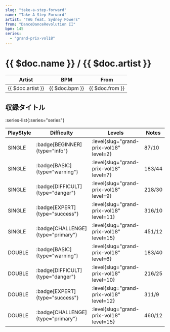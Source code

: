 ```yaml
---
slug: "take-a-step-forward"
name: "Take A Step Forward"
artist: "TAG feat. Sydney Powers"
from: "DanceDanceRevolution II"
bpm: 145
series:
  - "grand-prix-vol18"
---
```


# {{ $doc.name }} / {{ $doc.artist }}

|Artist|BPM|From|
|------|---|----|
|{{ $doc.artist }}|{{ $doc.bpm }}|{{ $doc.from }}|

## 収録タイトル

:series-list{:series="series"}

|PlayStyle|Difficulty|Levels|Notes|Movie|
|---------|----------|------|-----|-----|
|SINGLE| :badge[BEGINNER]{type="info"}|<div class="field is-grouped is-grouped-multiline"> :level{slug="grand-prix-vol18" level=2}</div>|87/10||
|SINGLE| :badge[BASIC]{type="warning"}|<div class="field is-grouped is-grouped-multiline"> :level{slug="grand-prix-vol18" level=7}</div>|183/44||
|SINGLE| :badge[DIFFICULT]{type="danger"}|<div class="field is-grouped is-grouped-multiline"> :level{slug="grand-prix-vol18" level=9}</div>|218/30||
|SINGLE| :badge[EXPERT]{type="success"}|<div class="field is-grouped is-grouped-multiline"> :level{slug="grand-prix-vol18" level=11}</div>|316/10||
|SINGLE| :badge[CHALLENGE]{type="primary"}|<div class="field is-grouped is-grouped-multiline"> :level{slug="grand-prix-vol18" level=15}</div>|451/12||
|DOUBLE| :badge[BASIC]{type="warning"}|<div class="field is-grouped is-grouped-multiline"> :level{slug="grand-prix-vol18" level=6}</div>|183/40||
|DOUBLE| :badge[DIFFICULT]{type="danger"}|<div class="field is-grouped is-grouped-multiline"> :level{slug="grand-prix-vol18" level=10}</div>|216/25||
|DOUBLE| :badge[EXPERT]{type="success"}|<div class="field is-grouped is-grouped-multiline"> :level{slug="grand-prix-vol18" level=12}</div>|311/9||
|DOUBLE| :badge[CHALLENGE]{type="primary"}|<div class="field is-grouped is-grouped-multiline"> :level{slug="grand-prix-vol18" level=15}</div>|460/12||

